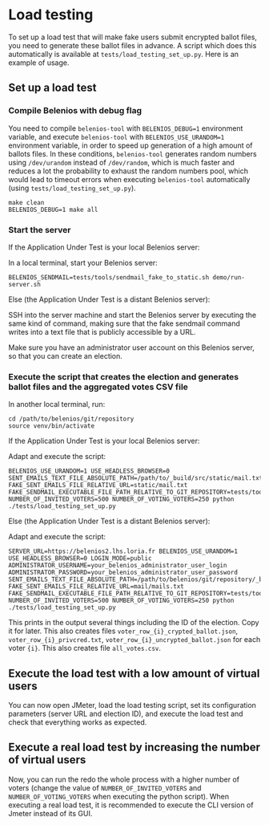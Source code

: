 # Load testing

To set up a load test that will make fake users submit encrypted ballot files, you need to generate these ballot files in advance. A script which does this automatically is available at `tests/load_testing_set_up.py`. Here is an example of usage.

## Set up a load test

### Compile Belenios with debug flag

You need to compile `belenios-tool` with `BELENIOS_DEBUG=1` environment variable, and execute `belenios-tool` with `BELENIOS_USE_URANDOM=1` environment variable, in order to speed up generation of a high amount of ballots files. In these conditions, `belenios-tool` generates random numbers using `/dev/urandom` instead of `/dev/random`, which is much faster and reduces a lot the probability to exhaust the random numbers pool, which would lead to timeout errors when executing `belenios-tool` automatically (using `tests/load_testing_set_up.py`).

```
make clean
BELENIOS_DEBUG=1 make all
```

### Start the server

If the Application Under Test is your local Belenios server:

In a local terminal, start your Belenios server:

```
BELENIOS_SENDMAIL=tests/tools/sendmail_fake_to_static.sh demo/run-server.sh
```

Else (the Application Under Test is a distant Belenios server):

SSH into the server machine and start the Belenios server by executing the same kind of command, making sure that the fake sendmail command writes into a text file that is publicly accessible by a URL.

Make sure you have an administrator user account on this Belenios server, so that you can create an election.

### Execute the script that creates the election and generates ballot files and the aggregated votes CSV file

In another local terminal, run:

```
cd /path/to/belenios/git/repository
source venv/bin/activate
```

If the Application Under Test is your local Belenios server:

Adapt and execute the script:

````
BELENIOS_USE_URANDOM=1 USE_HEADLESS_BROWSER=0 SENT_EMAILS_TEXT_FILE_ABSOLUTE_PATH=/path/to/_build/src/static/mail.txt FAKE_SENT_EMAILS_FILE_RELATIVE_URL=static/mail.txt FAKE_SENDMAIL_EXECUTABLE_FILE_PATH_RELATIVE_TO_GIT_REPOSITORY=tests/tools/sendmail_fake_to_static.sh NUMBER_OF_INVITED_VOTERS=500 NUMBER_OF_VOTING_VOTERS=250 python ./tests/load_testing_set_up.py
````

Else (the Application Under Test is a distant Belenios server):

Adapt and execute the script:

```
SERVER_URL=https://belenios2.lhs.loria.fr BELENIOS_USE_URANDOM=1 USE_HEADLESS_BROWSER=0 LOGIN_MODE=public ADMINISTRATOR_USERNAME=your_belenios_administrator_user_login ADMINISTRATOR_PASSWORD=your_belenios_administrator_user_password SENT_EMAILS_TEXT_FILE_ABSOLUTE_PATH=/path/to/belenios/git/repository/_build/src/static/mail.txt FAKE_SENT_EMAILS_FILE_RELATIVE_URL=mail/mails.txt FAKE_SENDMAIL_EXECUTABLE_FILE_PATH_RELATIVE_TO_GIT_REPOSITORY=tests/tools/sendmail_fake_to_static.sh NUMBER_OF_INVITED_VOTERS=500 NUMBER_OF_VOTING_VOTERS=250 python ./tests/load_testing_set_up.py
```

This prints in the output several things including the ID of the election. Copy it for later. This also creates files `voter_row_{i}_crypted_ballot.json`, `voter_row_{i}_privcred.txt`, `voter_row_{i}_uncrypted_ballot.json` for each voter `{i}`. This also creates file `all_votes.csv`.

## Execute the load test with a low amount of virtual users

You can now open JMeter, load the load testing script, set its configuration parameters (server URL and election ID), and execute the load test and check that everything works as expected.

## Execute a real load test by increasing the number of virtual users

Now, you can run the redo the whole process with a higher number of voters (change the value of `NUMBER_OF_INVITED_VOTERS` and `NUMBER_OF_VOTING_VOTERS` when executing the python script). When executing a real load test, it is recommended to execute the CLI version of Jmeter instead of its GUI.
